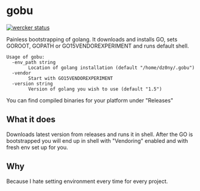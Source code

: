 # gobu
[![wercker status](https://app.wercker.com/status/db2136ecdcb6c98f23d442af3d42e7d8/m "wercker status")](https://app.wercker.com/project/bykey/db2136ecdcb6c98f23d442af3d42e7d8)

Painless bootstrapping of golang. It downloads and installs GO,
sets GOROOT, GOPATH or GO15VENDOREXPERIMENT and runs default shell.
```
Usage of gobu:
  -env_path string
    	Location of golang installation (default "/home/dz0ny/.gobu")
  -vendor
    	Start with GO15VENDOREXPERIMENT
  -version string
    	Version of golang you wish to use (default "1.5")
```

You can find compiled binaries for your platform under "Releases"


## What it does
Downloads latest version from releases and runs it in shell. After the GO is
bootstrapped you will end up in shell with "Vendoring" enabled and with fresh
env set up for you.

## Why
Because I hate setting environment every time for every project.
